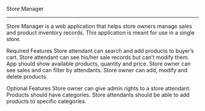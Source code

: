 Store Manager 
****************************************************************
Store Manager is a web application that helps store owners manage sales and product inventory records. 
This application is meant for use in a single store.

Required Features
Store attendant can search and add products to buyer’s cart.
Store attendant can see his/her sale records but can’t modify them.
App should show available products, quantity and price.
Store owner can see sales and can filter by attendants.
Store owner can add, modify and delete products.


Optional Features
Store owner can give admin rights to a store attendant.
Products should have categories.
Store attendants should be able to add products to specific categories.